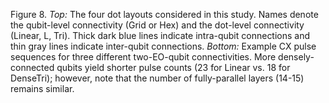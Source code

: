 Figure 8. *Top:* The four dot layouts considered in this study. Names denote the qubit-level connectivity (Grid or Hex) and the dot-level connectivity (Linear, L, Tri). Thick dark blue lines indicate intra-qubit connections and thin gray lines indicate inter-qubit connections. *Bottom:* Example CX pulse sequences for three different two-EO-qubit connectivities. More densely-connected qubits yield shorter pulse counts (23 for Linear vs. 18 for DenseTri); however, note that the number of fully-parallel layers (14-15) remains similar.